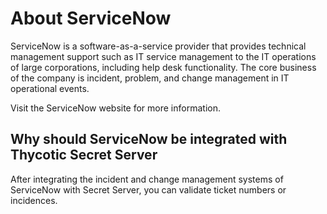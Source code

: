 [title]: # (Support)
[tags]: # (thycotic)
[priority]: # (100000)
[display]: # (1)
# About ServiceNow

ServiceNow is a software-as-a-service provider that provides technical management support such as IT service management to the IT operations of large corporations, including help desk functionality. The core business of the company is incident, problem, and change management in IT operational events.

Visit the ServiceNow website for more information.

## Why should ServiceNow be integrated with Thycotic Secret Server

After integrating the incident and change management systems of ServiceNow with Secret Server, you can validate ticket numbers or incidences.



